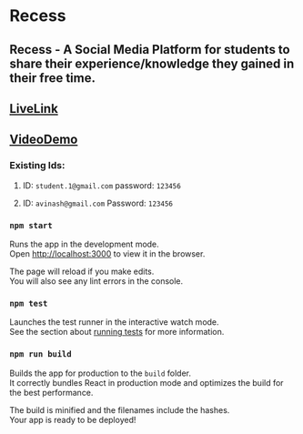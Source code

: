# Recess
## Recess - A Social Media Platform for students to share their experience/knowledge they gained  in their free time. 

## [LiveLink](https://recess-it.web.app/)
## [VideoDemo](https://vimeo.com/455212027)

### Existing Ids:
1. ID: `student.1@gmail.com`
   password: `123456`
   
2. ID: `avinash@gmail.com`
   Password: `123456`

### `npm start`

Runs the app in the development mode.<br />
Open [http://localhost:3000](http://localhost:3000) to view it in the browser.

The page will reload if you make edits.<br />
You will also see any lint errors in the console.

### `npm test`

Launches the test runner in the interactive watch mode.<br />
See the section about [running tests](https://facebook.github.io/create-react-app/docs/running-tests) for more information.

### `npm run build`

Builds the app for production to the `build` folder.<br />
It correctly bundles React in production mode and optimizes the build for the best performance.

The build is minified and the filenames include the hashes.<br />
Your app is ready to be deployed!
